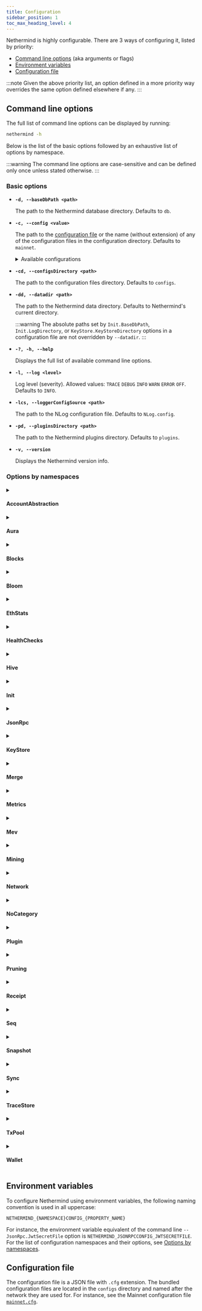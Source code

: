 ```yaml
---
title: Configuration
sidebar_position: 1
toc_max_heading_level: 4
---
```


Nethermind is highly configurable. There are 3 ways of configuring it, listed by priority:

- [Command line options](#command-line-options) (aka arguments or flags)
- [Environment variables](#environment-variables)
- [Configuration file](#configuration-file)

:::note
Given the above priority list, an option defined in a more priority way overrides the same option defined elsewhere if any.
:::

## Command line options

The full list of command line options can be displayed by running:

```bash
nethermind -h
```

Below is the list of the basic options followed by an exhaustive list of options by namespace.

:::warning
The command line options are case-sensitive and can be defined only once unless stated otherwise.
:::

### Basic options

- **`-d, --baseDbPath <path>`**

  The path to the Nethermind database directory. Defaults to `db`.

- **`-c, --config <value>`**

  The path to the [configuration file](#configuration-file) or the name (without extension) of any of the configuration files in the configuration directory. Defaults to `mainnet`.

  <details>
  <summary>Available configurations</summary>
  <p>

  Nethermind provides the following pre-built configurations named as the networks they are for. Their respective versions for archive nodes are suffixed `_archive`.

  - `base-goerli`
  - `base-mainnet`
  - `chiado` `chiado_archive`
  - `energyweb` `energyweb_archive`
  - `exosama` `exosama_archive`
  - `goerli` `goerli_archive`
  - `gnosis` `gnosis_archive`
  - `holesky` `holesky_archive`
  - `mainnet` `mainnet_archive`
  - `op-goerli`
  - `op-mainnet`
  - `sepolia` `sepolia_archive`
  - `volta` `volta_archive`

  </p>
  </details>

- **`-cd, --configsDirectory <path>`**

  The path to the configuration files directory. Defaults to `configs`.

- **`-dd, --datadir <path>`**

  The path to the Nethermind data directory. Defaults to Nethermind's current directory.

  :::warning
  The absolute paths set by `Init.BaseDbPath`, `Init.LogDirectory`, or `KeyStore.KeyStoreDirectory` options in a configuration file are not overridden by `--datadir`.
  :::

- **`-?, -h, --help`**

  Displays the full list of available command line options.

- **`-l, --log <level>`**

  Log level (severity). Allowed values: `TRACE` `DEBUG` `INFO` `WARN` `ERROR` `OFF`. Defaults to `INFO`.

- **`-lcs, --loggerConfigSource <path>`**

  The path to the NLog configuration file. Defaults to `NLog.config`.

- **`-pd, --pluginsDirectory <path>`**

  The path to the Nethermind plugins directory. Defaults to `plugins`.

- **`-v, --version`**

  Displays the Nethermind version info.

### Options by namespaces

<!--[start autogen]-->

<details>
<summary className="nd-details-heading">

#### AccountAbstraction

</summary>
<p>

- **`--AccountAbstraction.AaPriorityPeersMaxCount <value>`** `NETHERMIND_ACCOUNTABSTRACTIONCONFIG_AAPRIORITYPEERSMAXCOUNT`

  Max number of priority AccountAbstraction peers. Defaults to `20`.

- **`--AccountAbstraction.Enabled <value>`** `NETHERMIND_ACCOUNTABSTRACTIONCONFIG_ENABLED`

  Defines whether UserOperations are allowed. Allowed values: `true` `false`. Defaults to `false`.

- **`--AccountAbstraction.EntryPointContractAddresses <value>`** `NETHERMIND_ACCOUNTABSTRACTIONCONFIG_ENTRYPOINTCONTRACTADDRESSES`

  Defines the comma separated list of hex string representations of the addresses of the EntryPoint contract to which transactions can be made

- **`--AccountAbstraction.FlashbotsEndpoint <value>`** `NETHERMIND_ACCOUNTABSTRACTIONCONFIG_FLASHBOTSENDPOINT`

  Defines the string URL for the flashbots bundle reception endpoint Defaults to `https://relay.flashbots.net/`.

- **`--AccountAbstraction.MaximumUserOperationPerSender <value>`** `NETHERMIND_ACCOUNTABSTRACTIONCONFIG_MAXIMUMUSEROPERATIONPERSENDER`

  Defines the maximum number of UserOperations that can be kept for each sender Defaults to `1`.

- **`--AccountAbstraction.MinimumGasPrice <value>`** `NETHERMIND_ACCOUNTABSTRACTIONCONFIG_MINIMUMGASPRICE`

  Defines the minimum gas price for a user operation to be accepted Defaults to `1`.

- **`--AccountAbstraction.UserOperationPoolSize <value>`** `NETHERMIND_ACCOUNTABSTRACTIONCONFIG_USEROPERATIONPOOLSIZE`

  Defines the maximum number of UserOperations that can be kept in memory by clients Defaults to `200`.

- **`--AccountAbstraction.WhitelistedPaymasters <value>`** `NETHERMIND_ACCOUNTABSTRACTIONCONFIG_WHITELISTEDPAYMASTERS`

  Defines a comma separated list of the hex string representations of paymasters that are whitelisted by the node

</p>
</details>

<details>
<summary className="nd-details-heading">

#### Aura

</summary>
<p>

- **`--Aura.AllowAuRaPrivateChains <value>`** `NETHERMIND_AURACONFIG_ALLOWAURAPRIVATECHAINS`

  Whether to allow private Aura-based chains only. Do not use with existing Aura-based chains. Allowed values: `true` `false`. Defaults to `false`.

- **`--Aura.ForceSealing <value>`** `NETHERMIND_AURACONFIG_FORCESEALING`

  Whether to seal empty blocks if mining. Allowed values: `true` `false`. Defaults to `true`.

- **`--Aura.Minimum2MlnGasPerBlockWhenUsingBlockGasLimitContract <value>`** `NETHERMIND_AURACONFIG_MINIMUM2MLNGASPERBLOCKWHENUSINGBLOCKGASLIMITCONTRACT`

  Whether to use 2M gas if the contract returns less than that when using `BlockGasLimitContractTransitions`. Allowed values: `true` `false`. Defaults to `false`.

- **`--Aura.TxPriorityConfigFilePath <value>`** `NETHERMIND_AURACONFIG_TXPRIORITYCONFIGFILEPATH`

  The path to the transaction priority rules file to use when selecting transactions from the transaction pool. Defaults to `null`.

- **`--Aura.TxPriorityContractAddress <value>`** `NETHERMIND_AURACONFIG_TXPRIORITYCONTRACTADDRESS`

  The address of the transaction priority contract to use when selecting transactions from the transaction pool. Defaults to `null`.

</p>
</details>

<details>
<summary className="nd-details-heading">

#### Blocks

</summary>
<p>

- **`--Blocks.ExtraData <value>`** `NETHERMIND_BLOCKSCONFIG_EXTRADATA`

  The block header extra data up to 32 bytes in length. Defaults to `Nethermind`.

- **`--Blocks.MinGasPrice <value>`** `NETHERMIND_BLOCKSCONFIG_MINGASPRICE`

  The minimum gas premium (price if before the London hard fork) for transactions accepted by the block producer. Defaults to `1`.

- **`--Blocks.RandomizedBlocks <value>`** `NETHERMIND_BLOCKSCONFIG_RANDOMIZEDBLOCKS`

  Whether to change the difficulty of the block randomly within the constraints. Used in NethDev only. Allowed values: `true` `false`. Defaults to `false`.

- **`--Blocks.SecondsPerSlot <value>`** `NETHERMIND_BLOCKSCONFIG_SECONDSPERSLOT`

  Seconds per slot. Defaults to `12`.

- **`--Blocks.TargetBlockGasLimit <value>`** `NETHERMIND_BLOCKSCONFIG_TARGETBLOCKGASLIMIT`

  The block gas limit that the block producer should try to reach in the fastest possible way based on the protocol rules. If not specified, then the miner should follow other miners. Defaults to `null`.

</p>
</details>

<details>
<summary className="nd-details-heading">

#### Bloom

</summary>
<p>

- **`--Bloom.Index <value>`** `NETHERMIND_BLOOMCONFIG_INDEX`

  Whether to use the Bloom index. The Bloom index speeds up the RPC log searches. Allowed values: `true` `false`. Defaults to `true`.

- **`--Bloom.IndexLevelBucketSizes <value>`** `NETHERMIND_BLOOMCONFIG_INDEXLEVELBUCKETSIZES`

  An array of multipliers for index levels. Can be tweaked per chain to boost performance. Defaults to `[4, 8, 8]`.

- **`--Bloom.Migration <value>`** `NETHERMIND_BLOOMCONFIG_MIGRATION`

  Whether to migrate the previously downloaded blocks to the Bloom index. Allowed values: `true` `false`. Defaults to `false`.

- **`--Bloom.MigrationStatistics <value>`** `NETHERMIND_BLOOMCONFIG_MIGRATIONSTATISTICS`

  Whether the migration statistics should be calculated and output. Allowed values: `true` `false`. Defaults to `false`.

</p>
</details>

<details>
<summary className="nd-details-heading">

#### EthStats

</summary>
<p>

- **`--EthStats.Contact <value>`** `NETHERMIND_ETHSTATSCONFIG_CONTACT`

  The node owner contact details displayed on Ethstats. Defaults to `hello@nethermind.io`.

- **`--EthStats.Enabled <value>`** `NETHERMIND_ETHSTATSCONFIG_ENABLED`

  Whether to use Ethstats publishing. Allowed values: `true` `false`. Defaults to `false`.

- **`--EthStats.Name <value>`** `NETHERMIND_ETHSTATSCONFIG_NAME`

  The node name displayed on Ethstats. Defaults to `Nethermind`.

- **`--EthStats.Secret <value>`** `NETHERMIND_ETHSTATSCONFIG_SECRET`

  The Ethstats secret. Defaults to `secret`.

- **`--EthStats.SendInterval <value>`** `NETHERMIND_ETHSTATSCONFIG_SENDINTERVAL`

  The stats update interval, in seconds. Defaults to `15`.

- **`--EthStats.Server <value>`** `NETHERMIND_ETHSTATSCONFIG_SERVER`

  The Ethstats server URL. Defaults to `ws://localhost:3000/api`.

</p>
</details>

<details>
<summary className="nd-details-heading">

#### HealthChecks

</summary>
<p>

- **`--HealthChecks.Enabled <value>`** `NETHERMIND_HEALTHCHECKSCONFIG_ENABLED`

  Whether to enable the health check. Allowed values: `true` `false`. Defaults to `false`.

- **`--HealthChecks.LowStorageCheckAwaitOnStartup <value>`** `NETHERMIND_HEALTHCHECKSCONFIG_LOWSTORAGECHECKAWAITONSTARTUP`

  Whether to check for low disk space on startup and suspend until enough space is available. Allowed values: `true` `false`. Defaults to `false`.

- **`--HealthChecks.LowStorageSpaceShutdownThreshold <value>`** `NETHERMIND_HEALTHCHECKSCONFIG_LOWSTORAGESPACESHUTDOWNTHRESHOLD`

  The percentage of available disk space below which Nethermind shuts down. `0` to disable. Defaults to `1`.

- **`--HealthChecks.LowStorageSpaceWarningThreshold <value>`** `NETHERMIND_HEALTHCHECKSCONFIG_LOWSTORAGESPACEWARNINGTHRESHOLD`

  The percentage of available disk space below which a warning is displayed. `0` to disable. Defaults to `5`.

- **`--HealthChecks.MaxIntervalClRequestTime <value>`** `NETHERMIND_HEALTHCHECKSCONFIG_MAXINTERVALCLREQUESTTIME`

  The max request interval, in seconds, in which the consensus client is assumed healthy. Defaults to `300`.

- **`--HealthChecks.MaxIntervalWithoutProcessedBlock <value>`** `NETHERMIND_HEALTHCHECKSCONFIG_MAXINTERVALWITHOUTPROCESSEDBLOCK`

  The max interval, in seconds, in which the block processing is assumed healthy. Defaults to `null`.

- **`--HealthChecks.MaxIntervalWithoutProducedBlock <value>`** `NETHERMIND_HEALTHCHECKSCONFIG_MAXINTERVALWITHOUTPRODUCEDBLOCK`

  The max interval, in seconds, in which the block production is assumed healthy. Defaults to `null`.

- **`--HealthChecks.PollingInterval <value>`** `NETHERMIND_HEALTHCHECKSCONFIG_POLLINGINTERVAL`

  The health check updates polling interval, in seconds. Defaults to `5`.

- **`--HealthChecks.Slug <value>`** `NETHERMIND_HEALTHCHECKSCONFIG_SLUG`

  The URL slug the health checks service is exposed at. Defaults to `/health`.

- **`--HealthChecks.UIEnabled <value>`** `NETHERMIND_HEALTHCHECKSCONFIG_UIENABLED`

  Whether to enable the health checks UI. Allowed values: `true` `false`. Defaults to `false`.

- **`--HealthChecks.WebhooksEnabled <value>`** `NETHERMIND_HEALTHCHECKSCONFIG_WEBHOOKSENABLED`

  Whether to enable web hooks. Allowed values: `true` `false`. Defaults to `false`.

- **`--HealthChecks.WebhooksPayload <value>`** `NETHERMIND_HEALTHCHECKSCONFIG_WEBHOOKSPAYLOAD`

  An escaped JSON paylod to be sent to the web hook on failure.
  Defaults to:

  ```json
  {
    "attachments": [
      {
        "color": "#FFCC00",
        "pretext": "Health Check Status :warning:",
        "fields": [
          {
            "title": "Details",
            "value": "More details available at /healthchecks-ui",
            "short": false
          },
          {
            "title": "Description",
            "value": "[[DESCRIPTIONS]]",
            "short": false
          }
        ]
      }
    ]
  }
  ```


- **`--HealthChecks.WebhooksRestorePayload <value>`** `NETHERMIND_HEALTHCHECKSCONFIG_WEBHOOKSRESTOREPAYLOAD`

  An escaped JSON paylod to be sent to the web hook on recovery.
  Defaults to:

  ```json
  {
    "attachments": [
      {
        "color": "#36a64f",
        "pretext": "Health Check Status :+1:",
        "fields": [
          {
            "title": "Details",
            "value": "More details available at /healthchecks-ui",
            "short": false
          },
          {
            "title": "description",
            "value": "The HealthCheck `[[LIVENESS]]` is recovered. Everything is up and running.",
            "short": false
          }
        ]
      }
    ]
  }
  ```


- **`--HealthChecks.WebhooksUri <value>`** `NETHERMIND_HEALTHCHECKSCONFIG_WEBHOOKSURI`

  The web hook URL. Defaults to `null`.

</p>
</details>

<details>
<summary className="nd-details-heading">

#### Hive

</summary>
<p>

- **`--Hive.BlocksDir <value>`** `NETHERMIND_HIVECONFIG_BLOCKSDIR`

  The path to the directory with additional blocks. Defaults to `/blocks`.

- **`--Hive.ChainFile <value>`** `NETHERMIND_HIVECONFIG_CHAINFILE`

  The path to the test chain spec file. Defaults to `/chain.rlp`.

- **`--Hive.Enabled <value>`** `NETHERMIND_HIVECONFIG_ENABLED`

  Whether to enable Hive for debugging. Allowed values: `true` `false`. Defaults to `false`.

- **`--Hive.GenesisFilePath <value>`** `NETHERMIND_HIVECONFIG_GENESISFILEPATH`

  The path to the genesis block file. Defaults to `/genesis.json`.

- **`--Hive.KeysDir <value>`** `NETHERMIND_HIVECONFIG_KEYSDIR`

  The path to the keystore directory. Defaults to `/keys`.

</p>
</details>

<details>
<summary className="nd-details-heading">

#### Init

</summary>
<p>

- **`--Init.AutoDump <value>`** `NETHERMIND_INITCONFIG_AUTODUMP`

  Auto-dump on bad blocks for diagnostics. `Default` combines `Receipts` and `Rlp`.

  Allowed values:

    - `None`
    - `Receipts`
    - `Parity`
    - `Geth`
    - `Rlp`
    - `RlpLog`
    - `Default`
    - `All`

  Defaults to `Default`.

- **`--Init.BaseDbPath <value>`** `NETHERMIND_INITCONFIG_BASEDBPATH`

  The base path for all Nethermind databases. Defaults to `db`.

- **`--Init.ChainSpecPath <value>`** `NETHERMIND_INITCONFIG_CHAINSPECPATH`

  The path to the chain spec file. Defaults to `chainspec/foundation.json`.

- **`--Init.DiagnosticMode <value>`** `NETHERMIND_INITCONFIG_DIAGNOSTICMODE`

  The diagnostic mode.

  Allowed values:

    - `None`
    - `MemDb`
    - `RpcDb`
    - `ReadOnlyDb`
    - `VerifyRewards`
    - `VerifySupply`
    - `VerifyTrie`

  Defaults to `None`.

- **`--Init.DiscoveryEnabled <value>`** `NETHERMIND_INITCONFIG_DISCOVERYENABLED`

  Whether to enable the node discovery. If disabled, Nethermind doesn't look for other nodes beyond the bootnodes specified. Allowed values: `true` `false`. Defaults to `true`.

- **`--Init.EnableUnsecuredDevWallet <value>`** `NETHERMIND_INITCONFIG_ENABLEUNSECUREDDEVWALLET`

  Whether to enable the in-app wallet/keystore. Allowed values: `true` `false`. Defaults to `false`.

- **`--Init.GenesisHash <value>`** `NETHERMIND_INITCONFIG_GENESISHASH`

  The hash of the genesis block. If not specified, the genesis block validity is not checked which is useful in the case of ad hoc test/private networks. Defaults to `null`.

- **`--Init.HiveChainSpecPath <value>`** `NETHERMIND_INITCONFIG_HIVECHAINSPECPATH`

  The path to the chain spec file for Hive tests. Defaults to `chainspec/test.json`.

- **`--Init.IsMining <value>`** `NETHERMIND_INITCONFIG_ISMINING`

  Whether to seal/mine new blocks. Allowed values: `true` `false`. Defaults to `false`.

- **`--Init.KeepDevWalletInMemory <value>`** `NETHERMIND_INITCONFIG_KEEPDEVWALLETINMEMORY`

  Whether to create session-only accounts and delete them on shutdown. Allowed values: `true` `false`. Defaults to `false`.

- **`--Init.KzgSetupPath <value>`** `NETHERMIND_INITCONFIG_KZGSETUPPATH`

  The path to KZG trusted setup file. Defaults to `null`.

- **`--Init.LogDirectory <value>`** `NETHERMIND_INITCONFIG_LOGDIRECTORY`

  The path to the Nethermind logs directory. Defaults to `logs`.

- **`--Init.LogFileName <value>`** `NETHERMIND_INITCONFIG_LOGFILENAME`

  The name of the log file. Defaults to `log.txt`.

- **`--Init.LogRules <value>`** `NETHERMIND_INITCONFIG_LOGRULES`

  The logs format as `LogPath:LogLevel;*` Defaults to `null`.

- **`--Init.MemoryHint <value>`** `NETHERMIND_INITCONFIG_MEMORYHINT`

  The hint on the max memory limit, in bytes, to configure the database and networking memory allocations. Defaults to `null`.

- **`--Init.PeerManagerEnabled <value>`** `NETHERMIND_INITCONFIG_PEERMANAGERENABLED`

  Whether to connect to newly discovered peers. Allowed values: `true` `false`. Defaults to `true`.

- **`--Init.ProcessingEnabled <value>`** `NETHERMIND_INITCONFIG_PROCESSINGENABLED`

  Whether to download/process new blocks. Allowed values: `true` `false`. Defaults to `true`.

- **`--Init.RpcDbUrl <value>`** `NETHERMIND_INITCONFIG_RPCDBURL`

  The URL of the remote node used as a database source when `DiagnosticMode` is set to `RpcDb`.

- **`--Init.StaticNodesPath <value>`** `NETHERMIND_INITCONFIG_STATICNODESPATH`

  The path to the static nodes file. Defaults to `Data/static-nodes.json`.

- **`--Init.WebSocketsEnabled <value>`** `NETHERMIND_INITCONFIG_WEBSOCKETSENABLED`

  Whether to enable WebSocket service for the defaut JSON-RPC port on startup. Allowed values: `true` `false`. Defaults to `true`.

</p>
</details>

<details>
<summary className="nd-details-heading">

#### JsonRpc

</summary>
<p>

- **`--JsonRpc.AdditionalRpcUrls <value>`** `NETHERMIND_JSONRPCCONFIG_ADDITIONALRPCURLS`

  An array of additional JSON-RPC URLs to listen at with protocol and JSON-RPC namespace list. For instance, `[http://localhost:8546|http;ws|eth;web3]`. Defaults to `[]`.

- **`--JsonRpc.BufferResponses <value>`** `NETHERMIND_JSONRPCCONFIG_BUFFERRESPONSES`

  Whether to buffer responses before sending them. This allows using of `Content-Length` instead of `Transfer-Encoding: chunked`. Note that it may degrade performance on large responses. The max buffered response length is 2GB. Chunked responses can be larger. Allowed values: `true` `false`. Defaults to `false`.

- **`--JsonRpc.CallsFilterFilePath <value>`** `NETHERMIND_JSONRPCCONFIG_CALLSFILTERFILEPATH`

  The path to a file with the list of new-line-separated JSON-RPC calls. If specified, only the calls from that file are allowed. Defaults to `Data/jsonrpc.filter`.

- **`--JsonRpc.Enabled <value>`** `NETHERMIND_JSONRPCCONFIG_ENABLED`

  Whether to enable the JSON-RPC service. Allowed values: `true` `false`. Defaults to `false`.

- **`--JsonRpc.EnabledModules <value>`** `NETHERMIND_JSONRPCCONFIG_ENABLEDMODULES`

  An array of JSON-RPC namespaces to enable. For instance, `[debug,eth]`.
  
  Built-in modules:
  
  - `admin`
  - `client`
  - `debug`
  - `engine`
  - `eth`
  - `evm`
  - `health`
  - `net`
  - `parity`
  - `personal`
  - `proof`
  - `rpc`
  - `subscribe`
  - `trace`
  - `txpool`
  - `web3`
  
  Defaults to `[Eth,Subscribe,Trace,TxPool,Web3,Personal,Proof,Net,Parity,Health,Rpc]`.

- **`--JsonRpc.EngineEnabledModules <value>`** `NETHERMIND_JSONRPCCONFIG_ENGINEENABLEDMODULES`

  An array of additional JSON-RPC URLs to listen at with protocol and JSON-RPC namespace list for Engine API. Defaults to `[Net,Eth,Subscribe,Web3]`.

- **`--JsonRpc.EngineHost <value>`** `NETHERMIND_JSONRPCCONFIG_ENGINEHOST`

  The Engine API host. Defaults to `127.0.0.1`.

- **`--JsonRpc.EnginePort <value>`** `NETHERMIND_JSONRPCCONFIG_ENGINEPORT`

  The Engine API port. Defaults to `null`.

- **`--JsonRpc.EthModuleConcurrentInstances <value>`** `NETHERMIND_JSONRPCCONFIG_ETHMODULECONCURRENTINSTANCES`

  The number of concurrent instances for non-sharable calls:
  
  - `eth_call`
  - `eth_estimateGas`
  - `eth_getLogs`
  - `eth_newBlockFilter`
  - `eth_newFilter`
  - `eth_newPendingTransactionFilter`
  - `eth_uninstallFilter`
  
  This limits the load on the CPU and I/O to reasonable levels. If the limit is exceeded, HTTP 503 is returned along with the JSON-RPC error. Defaults to the number of logical processors.

- **`--JsonRpc.GasCap <value>`** `NETHERMIND_JSONRPCCONFIG_GASCAP`

  The gas limit for `eth_call` and `eth_estimateGas`. Defaults to `100000000`.

- **`--JsonRpc.Host <value>`** `NETHERMIND_JSONRPCCONFIG_HOST`

  The JSON-RPC service host. Defaults to `127.0.0.1`.

- **`--JsonRpc.IpcUnixDomainSocketPath <value>`** `NETHERMIND_JSONRPCCONFIG_IPCUNIXDOMAINSOCKETPATH`

  The path to connect a UNIX domain socket over.

- **`--JsonRpc.JwtSecretFile <value>`** `NETHERMIND_JSONRPCCONFIG_JWTSECRETFILE`

  The path to the JWT secret file required for the Engine API authentication. Defaults to `keystore/jwt-secret`.

- **`--JsonRpc.MaxBatchResponseBodySize <value>`** `NETHERMIND_JSONRPCCONFIG_MAXBATCHRESPONSEBODYSIZE`

  The max batch size limit for batched JSON-RPC calls. Defaults to `30000000`.

- **`--JsonRpc.MaxBatchSize <value>`** `NETHERMIND_JSONRPCCONFIG_MAXBATCHSIZE`

  The max number of JSON-RPC requests in a batch. Defaults to `1024`.

- **`--JsonRpc.MaxLoggedRequestParametersCharacters <value>`** `NETHERMIND_JSONRPCCONFIG_MAXLOGGEDREQUESTPARAMETERSCHARACTERS`

  The max number of characters of a JSON-RPC request parameter printing to the log. Defaults to `null`.

- **`--JsonRpc.MaxRequestBodySize <value>`** `NETHERMIND_JSONRPCCONFIG_MAXREQUESTBODYSIZE`

  The max length of HTTP request body, in bytes. Defaults to `30000000`.

- **`--JsonRpc.MethodsLoggingFiltering <value>`** `NETHERMIND_JSONRPCCONFIG_METHODSLOGGINGFILTERING`

  An array of the method names not to log. Defaults to `[engine_newPayloadV1,engine_newPayloadV2,engine_newPayloadV3,engine_forkchoiceUpdatedV1,engine_forkchoiceUpdatedV2]`.

- **`--JsonRpc.Port <value>`** `NETHERMIND_JSONRPCCONFIG_PORT`

  The JSON-RPC service HTTP port. Defaults to `8545`.

- **`--JsonRpc.ReportIntervalSeconds <value>`** `NETHERMIND_JSONRPCCONFIG_REPORTINTERVALSECONDS`

  The interval, in seconds, between the JSON-RPC stats report log. Defaults to `300`.

- **`--JsonRpc.RequestQueueLimit <value>`** `NETHERMIND_JSONRPCCONFIG_REQUESTQUEUELIMIT`

  The max number of concurrent requests in the queue for:
  
  - `eth_call`
  - `eth_estimateGas`
  - `eth_getLogs`
  - `eth_newFilter`
  - `eth_newBlockFilter`
  - `eth_newPendingTransactionFilter`
  - `eth_uninstallFilter`
  
  `0` to lift the limit. Defaults to `500`.

- **`--JsonRpc.RpcRecorderBaseFilePath <value>`** `NETHERMIND_JSONRPCCONFIG_RPCRECORDERBASEFILEPATH`

  The path to the base file for diagnostic recording. Defaults to `logs/rpc.{counter}.txt`.

- **`--JsonRpc.RpcRecorderState <value>`** `NETHERMIND_JSONRPCCONFIG_RPCRECORDERSTATE`

  The diagnostic recording mode.

  Allowed values:

    - `None`
    - `Request`
    - `Response`
    - `All`

  Defaults to `None`.

- **`--JsonRpc.Timeout <value>`** `NETHERMIND_JSONRPCCONFIG_TIMEOUT`

  The request timeout, in milliseconds. Defaults to `20000`.

- **`--JsonRpc.WebSocketsPort <value>`** `NETHERMIND_JSONRPCCONFIG_WEBSOCKETSPORT`

  The JSON-RPC service WebSockets port. Defaults to `8545`.

</p>
</details>

<details>
<summary className="nd-details-heading">

#### KeyStore

</summary>
<p>

- **`--KeyStore.BlockAuthorAccount <value>`** `NETHERMIND_KEYSTORECONFIG_BLOCKAUTHORACCOUNT`

  An account to use as the block author (coinbase).

- **`--KeyStore.Cipher <value>`** `NETHERMIND_KEYSTORECONFIG_CIPHER`

  See [Web3 secret storage definition][web3-secret-storage]. Defaults to `aes-128-ctr`.

- **`--KeyStore.EnodeAccount <value>`** `NETHERMIND_KEYSTORECONFIG_ENODEACCOUNT`

  An account to use for networking (enode). If neither this nor the `EnodeKeyFile` option is specified, the key is autogenerated in `node.key.plain` file.

- **`--KeyStore.EnodeKeyFile <value>`** `NETHERMIND_KEYSTORECONFIG_ENODEKEYFILE`

  The path to the key file to use by for networking (enode). If neither this nor the `EnodeAccount` is specified, the key is autogenerated in `node.key.plain` file.

- **`--KeyStore.IVSize <value>`** `NETHERMIND_KEYSTORECONFIG_IVSIZE`

  See [Web3 secret storage definition][web3-secret-storage]. Defaults to `16`.

- **`--KeyStore.Kdf <value>`** `NETHERMIND_KEYSTORECONFIG_KDF`

  See [Web3 secret storage definition][web3-secret-storage]. Defaults to `scrypt`.

- **`--KeyStore.KdfparamsDklen <value>`** `NETHERMIND_KEYSTORECONFIG_KDFPARAMSDKLEN`

  See [Web3 secret storage definition][web3-secret-storage]. Defaults to `32`.

- **`--KeyStore.KdfparamsN <value>`** `NETHERMIND_KEYSTORECONFIG_KDFPARAMSN`

  See [Web3 secret storage definition][web3-secret-storage]. Defaults to `262144`.

- **`--KeyStore.KdfparamsP <value>`** `NETHERMIND_KEYSTORECONFIG_KDFPARAMSP`

  See [Web3 secret storage definition][web3-secret-storage]. Defaults to `1`.

- **`--KeyStore.KdfparamsR <value>`** `NETHERMIND_KEYSTORECONFIG_KDFPARAMSR`

  See [Web3 secret storage definition][web3-secret-storage]. Defaults to `8`.

- **`--KeyStore.KdfparamsSaltLen <value>`** `NETHERMIND_KEYSTORECONFIG_KDFPARAMSSALTLEN`

  See [Web3 secret storage definition][web3-secret-storage]. Defaults to `32`.

- **`--KeyStore.KeyStoreDirectory <value>`** `NETHERMIND_KEYSTORECONFIG_KEYSTOREDIRECTORY`

  The path to the keystore directory. Defaults to `keystore`.

- **`--KeyStore.KeyStoreEncoding <value>`** `NETHERMIND_KEYSTORECONFIG_KEYSTOREENCODING`

  See [Web3 secret storage definition][web3-secret-storage]. Defaults to `UTF-8`.

- **`--KeyStore.PasswordFiles <value>`** `NETHERMIND_KEYSTORECONFIG_PASSWORDFILES`

  An array of password files paths used to unlock the accounts set with `UnlockAccounts`. Defaults to `[]`.

- **`--KeyStore.Passwords <value>`** `NETHERMIND_KEYSTORECONFIG_PASSWORDS`

  An array of passwords used to unlock the accounts set with `UnlockAccounts`. Defaults to `[]`.

- **`--KeyStore.SymmetricEncrypterBlockSize <value>`** `NETHERMIND_KEYSTORECONFIG_SYMMETRICENCRYPTERBLOCKSIZE`

  See [Web3 secret storage definition][web3-secret-storage]. Defaults to `128`.

- **`--KeyStore.SymmetricEncrypterKeySize <value>`** `NETHERMIND_KEYSTORECONFIG_SYMMETRICENCRYPTERKEYSIZE`

  See [Web3 secret storage definition][web3-secret-storage]. Defaults to `128`.

- **`--KeyStore.TestNodeKey <value>`** `NETHERMIND_KEYSTORECONFIG_TESTNODEKEY`

  A plaintext private key to use for testing purposes.

- **`--KeyStore.UnlockAccounts <value>`** `NETHERMIND_KEYSTORECONFIG_UNLOCKACCOUNTS`

  An array of accounts to unlock on startup using passwords either in `PasswordFiles` and `Passwords`. Defaults to `[]`.

</p>
</details>

<details>
<summary className="nd-details-heading">

#### Merge

</summary>
<p>

- **`--Merge.BuilderRelayUrl <value>`** `NETHERMIND_MERGECONFIG_BUILDERRELAYURL`

  The URL of a builder relay. If specified, blocks are sent to the relay. Defaults to `null`.

- **`--Merge.CollectionsPerDecommit <value>`** `NETHERMIND_MERGECONFIG_COLLECTIONSPERDECOMMIT`

  Request the garbage collector (GC) to release process memory back to the OS.
  
  Allowed values:
  
  - `-1` to disable
  - `0` to release every time
  - A positive number to realise memory after that many Engine API calls
  Defaults to `75`.

- **`--Merge.CompactMemory <value>`** `NETHERMIND_MERGECONFIG_COMPACTMEMORY`

  The memory compaction mode. When set to `Full`, compacts the large object heap (LOH) if `--Merge.SweepMemory` is set to `Gen2`.

  Allowed values:

    - `No`
    - `Yes`
    - `Full`

  Defaults to `Yes`.

- **`--Merge.Enabled <value>`** `NETHERMIND_MERGECONFIG_ENABLED`

  Whether to enable the Merge hard fork. Allowed values: `true` `false`. Defaults to `true`.

- **`--Merge.FinalTotalDifficulty <value>`** `NETHERMIND_MERGECONFIG_FINALTOTALDIFFICULTY`

  The total difficulty of the last PoW block. Must be greater than or equal to the terminal total difficulty (TTD). Defaults to `null`.

- **`--Merge.PrioritizeBlockLatency <value>`** `NETHERMIND_MERGECONFIG_PRIORITIZEBLOCKLATENCY`

  Whether to reduce block latency by disabling garbage collection during Engine API calls. Allowed values: `true` `false`. Defaults to `true`.

- **`--Merge.SweepMemory <value>`** `NETHERMIND_MERGECONFIG_SWEEPMEMORY`

  The garbage collection (GC) mode between Engine API calls.

  Allowed values:

    - `NoGC`
    - `Gen0`
    - `Gen1`
    - `Gen2`

  Defaults to `Gen1`.

- **`--Merge.TerminalBlockHash <value>`** `NETHERMIND_MERGECONFIG_TERMINALBLOCKHASH`

  The terminal PoW block hash used for the transition. Defaults to `null`.

- **`--Merge.TerminalBlockNumber <value>`** `NETHERMIND_MERGECONFIG_TERMINALBLOCKNUMBER`

  The terminal PoW block number used for the transition.

- **`--Merge.TerminalTotalDifficulty <value>`** `NETHERMIND_MERGECONFIG_TERMINALTOTALDIFFICULTY`

  The terminal total difficulty (TTD) used for the transition. Defaults to `null`.

</p>
</details>

<details>
<summary className="nd-details-heading">

#### Metrics

</summary>
<p>

- **`--Metrics.CountersEnabled <value>`** `NETHERMIND_METRICSCONFIG_COUNTERSENABLED`

  Whether to publish metrics using .NET diagnostics that can be collected with dotnet-counters. Allowed values: `true` `false`. Defaults to `false`.

- **`--Metrics.Enabled <value>`** `NETHERMIND_METRICSCONFIG_ENABLED`

  Whether to publish various metrics to Prometheus Pushgateway at a given interval. Allowed values: `true` `false`. Defaults to `false`.

- **`--Metrics.EnableDbSizeMetrics <value>`** `NETHERMIND_METRICSCONFIG_ENABLEDBSIZEMETRICS`

  Whether to publish database size metrics. Allowed values: `true` `false`. Defaults to `true`.

- **`--Metrics.ExposePort <value>`** `NETHERMIND_METRICSCONFIG_EXPOSEPORT`

  The port to expose Prometheus metrics at. Defaults to `null`.

- **`--Metrics.IntervalSeconds <value>`** `NETHERMIND_METRICSCONFIG_INTERVALSECONDS`

  The frequency of pushing metrics to Prometheus, in seconds. Defaults to `5`.

- **`--Metrics.NodeName <value>`** `NETHERMIND_METRICSCONFIG_NODENAME`

  The name to display on the Grafana dashboard. Defaults to `"Nethermind"`.

- **`--Metrics.PushGatewayUrl <value>`** `NETHERMIND_METRICSCONFIG_PUSHGATEWAYURL`

  The Prometheus Pushgateway instance URL.

</p>
</details>

<details>
<summary className="nd-details-heading">

#### Mev

</summary>
<p>

- **`--Mev.BundleHorizon <value>`** `NETHERMIND_MEVCONFIG_BUNDLEHORIZON`

  Defines how long MEV bundles will be kept in memory by clients Defaults to `3600`.

- **`--Mev.BundlePoolSize <value>`** `NETHERMIND_MEVCONFIG_BUNDLEPOOLSIZE`

  Defines the maximum number of MEV bundles that can be kept in memory by clients Defaults to `200`.

- **`--Mev.Enabled <value>`** `NETHERMIND_MEVCONFIG_ENABLED`

  Defines whether the MEV bundles are allowed. Allowed values: `true` `false`. Defaults to `false`.

- **`--Mev.MaxMergedBundles <value>`** `NETHERMIND_MEVCONFIG_MAXMERGEDBUNDLES`

  Defines the maximum number of MEV bundles to be included within a single block Defaults to `1`.

- **`--Mev.TrustedRelays <value>`** `NETHERMIND_MEVCONFIG_TRUSTEDRELAYS`

  Defines the list of trusted relay addresses to receive megabundles from as a comma separated string

</p>
</details>

<details>
<summary className="nd-details-heading">

#### Mining

</summary>
<p>

- **`--Mining.Enabled <value>`** `NETHERMIND_MININGCONFIG_ENABLED`

  Whether to produce blocks. Allowed values: `true` `false`. Defaults to `false`.

</p>
</details>

<details>
<summary className="nd-details-heading">

#### Network

</summary>
<p>

- **`--Network.Bootnodes <value>`** `NETHERMIND_NETWORKCONFIG_BOOTNODES`

  A comma-separated enode list to be used as boot nodes.

- **`--Network.DiagTracerEnabled <value>`** `NETHERMIND_NETWORKCONFIG_DIAGTRACERENABLED`

  Whether to enable a verbose diagnostic tracing. Allowed values: `true` `false`. Defaults to `false`.

- **`--Network.DiscoveryDns <value>`** `NETHERMIND_NETWORKCONFIG_DISCOVERYDNS`

  Use tree is available through a DNS name. For the default of `<chain name>.ethdisco.net`, leave unspecified. Defaults to `null`.

- **`--Network.DiscoveryPort <value>`** `NETHERMIND_NETWORKCONFIG_DISCOVERYPORT`

  The UDP port number for incoming discovery connections. It's recommended to keep it the same as the TCP port (`P2PPort`) because other values have not been tested yet. Defaults to `30303`.

- **`--Network.EnableUPnP <value>`** `NETHERMIND_NETWORKCONFIG_ENABLEUPNP`

  Whether to enable automatic port forwarding via UPnP. Allowed values: `true` `false`. Defaults to `false`.

- **`--Network.ExternalIp <value>`** `NETHERMIND_NETWORKCONFIG_EXTERNALIP`

  The external IP. Use only when the external IP cannot be resolved automatically. Defaults to `null`.

- **`--Network.LocalIp <value>`** `NETHERMIND_NETWORKCONFIG_LOCALIP`

  The local IP. Use only when the local IP cannot be resolved automatically. Defaults to `null`.

- **`--Network.MaxActivePeers <value>`** `NETHERMIND_NETWORKCONFIG_MAXACTIVEPEERS`

  The max allowed number of connected peers. Defaults to `50`.

- **`--Network.MaxNettyArenaCount <value>`** `NETHERMIND_NETWORKCONFIG_MAXNETTYARENACOUNT`

  The maximum DotNetty arena count. Increasing this on a high-core CPU without increasing the memory budget may reduce chunk size so much that it causes a huge memory allocation. Defaults to `8`.

- **`--Network.NettyArenaOrder <value>`** `NETHERMIND_NETWORKCONFIG_NETTYARENAORDER`

  The size of the DotNetty arena order. `-1` to depend on the memory hint. Defaults to `-1`.

- **`--Network.OnlyStaticPeers <value>`** `NETHERMIND_NETWORKCONFIG_ONLYSTATICPEERS`

  Whether to use static peers only. Allowed values: `true` `false`. Defaults to `false`.

- **`--Network.P2PPort <value>`** `NETHERMIND_NETWORKCONFIG_P2PPORT`

  The TCP port for incoming P2P connections. Defaults to `30303`.

- **`--Network.PriorityPeersMaxCount <value>`** `NETHERMIND_NETWORKCONFIG_PRIORITYPEERSMAXCOUNT`

  The max number of priority peers. Can be overridden by a plugin. Defaults to `0`.

- **`--Network.StaticPeers <value>`** `NETHERMIND_NETWORKCONFIG_STATICPEERS`

  A list of peers to keep connection for. Static peers are affected by `MaxActivePeers`. Defaults to `null`.

</p>
</details>

<details>
<summary className="nd-details-heading">

#### NoCategory

</summary>
<p>

- **`--NoCategory.BaseDbPath <value>`** `NETHERMIND_NOCATEGORYCONFIG_BASEDBPATH`

  Path or directory for database files. Defaults to `db`.

- **`--NoCategory.CliSwitchLocal <value>`** `NETHERMIND_NOCATEGORYCONFIG_CLISWITCHLOCAL`

  Defines host value for CLI function "switchLocal". Defaults to `http://localhost`.

- **`--NoCategory.Config <value>`** `NETHERMIND_NOCATEGORYCONFIG_CONFIG`

  Path to the JSON configuration file.

- **`--NoCategory.ConfigsDirectory <value>`** `NETHERMIND_NOCATEGORYCONFIG_CONFIGSDIRECTORY`

  Path or directory for configuration files. Defaults to `configs`.

- **`--NoCategory.CorsOrigins <value>`** `NETHERMIND_NOCATEGORYCONFIG_CORSORIGINS`

  Defines CORS origins for JSON RPC. Defaults to `*`.

- **`--NoCategory.DataDir <value>`** `NETHERMIND_NOCATEGORYCONFIG_DATADIR`

  Parent directory or path for BaseDbPath, KeyStoreDirectory, LogDirectory configurations.

- **`--NoCategory.EnodeIpAddress <value>`** `NETHERMIND_NOCATEGORYCONFIG_ENODEIPADDRESS`

  Sets the external IP for the node.

- **`--NoCategory.HiveEnabled <value>`** `NETHERMIND_NOCATEGORYCONFIG_HIVEENABLED`

  Enables Hive plugin used for executing Hive Ethereum Tests. Allowed values: `true` `false`. Defaults to `false`.

- **`--NoCategory.Log <value>`** `NETHERMIND_NOCATEGORYCONFIG_LOG`

  Log level override. Possible values: OFF|TRACE|DEBUG|INFO|WARN|ERROR

- **`--NoCategory.LoggerConfigSource <value>`** `NETHERMIND_NOCATEGORYCONFIG_LOGGERCONFIGSOURCE`

  Path to the NLog config file

- **`--NoCategory.MonitoringGroup <value>`** `NETHERMIND_NOCATEGORYCONFIG_MONITORINGGROUP`

  Sets the default group name for metrics monitoring.

- **`--NoCategory.MonitoringJob <value>`** `NETHERMIND_NOCATEGORYCONFIG_MONITORINGJOB`

  Sets the job name for metrics monitoring.

- **`--NoCategory.PluginsDirectory <value>`** `NETHERMIND_NOCATEGORYCONFIG_PLUGINSDIRECTORY`

  Plugins directory

- **`--NoCategory.Url <value>`** `NETHERMIND_NOCATEGORYCONFIG_URL`

  Defines default URL for JSON RPC.

</p>
</details>

<details>
<summary className="nd-details-heading">

#### Plugin

</summary>
<p>

- **`--Plugin.PluginOrder <value>`** `NETHERMIND_PLUGINCONFIG_PLUGINORDER`

  Order of plugin initialization Defaults to `[Clique, Aura, Ethash, Optimism, AuRaMerge, Merge, MEV, HealthChecks, Hive]`.

</p>
</details>

<details>
<summary className="nd-details-heading">

#### Pruning

</summary>
<p>

- **`--Pruning.AvailableSpaceCheckEnabled <value>`** `NETHERMIND_PRUNINGCONFIG_AVAILABLESPACECHECKENABLED`

  Whether to enables available disk space check. Allowed values: `true` `false`. Defaults to `true`.

- **`--Pruning.CacheMb <value>`** `NETHERMIND_PRUNINGCONFIG_CACHEMB`

  The in-memory cache size, in MB. The bigger the cache size, the bigger the disk space savings. Defaults to `1024`.

- **`--Pruning.FullPruningCompletionBehavior <value>`** `NETHERMIND_PRUNINGCONFIG_FULLPRUNINGCOMPLETIONBEHAVIOR`

  The behavior after pruning completion:
  
  - `None`: Do nothing.
  - `ShutdownOnSuccess`: Shut Nethermind down if pruning has succeeded but leave it running if failed.
  - `AlwaysShutdown`: Shut Nethermind down when pruning completes, regardless of its status.

  Allowed values:

    - `None`
    - `ShutdownOnSuccess`
    - `AlwaysShutdown`

  Defaults to `None`.

- **`--Pruning.FullPruningDisableLowPriorityWrites <value>`** `NETHERMIND_PRUNINGCONFIG_FULLPRUNINGDISABLELOWPRIORITYWRITES`

  Whether to disable low-priority for pruning writes. Full pruning uses low-priority write operations to prevent blocking block processing. If block processing is not high-priority, set this option to `true` for faster pruning. Allowed values: `true` `false`. Defaults to `false`.

- **`--Pruning.FullPruningMaxDegreeOfParallelism <value>`** `NETHERMIND_PRUNINGCONFIG_FULLPRUNINGMAXDEGREEOFPARALLELISM`

  The max number of parallel tasks that can be used by full pruning:
  
  Allowed values:
  
  - `-1` to use the number of logical processors
  - `0` to use 25% of logical processors
  - `1` to run on single thread
  
  The recommended value depends on the type of the node:
  
  - If the node needs to be responsive (serves for RPC or validator), then the recommended value is `0` or `-1`.
  - If the node doesn't have many other responsibilities but needs to be able to follow the chain reliably without any delays and produce live logs, the `0` or `1` is recommended.
  - If the node doesn't have to be responsive, has very fast I/O (like NVMe) and the shortest pruning time is to be achieved, then `-1` is recommended. Defaults to `0`.

- **`--Pruning.FullPruningMemoryBudgetMb <value>`** `NETHERMIND_PRUNINGCONFIG_FULLPRUNINGMEMORYBUDGETMB`

  The memory budget, in MB, used for the trie visit. Increasing this value significantly reduces the IOPS requirement at the expense of memory usage. `0` to disable. Defaults to `4000`.

- **`--Pruning.FullPruningMinimumDelayHours <value>`** `NETHERMIND_PRUNINGCONFIG_FULLPRUNINGMINIMUMDELAYHOURS`

  The minimum delay, in hours, between full pruning operations not to exhaust disk writes. Defaults to `240`.

- **`--Pruning.FullPruningThresholdMb <value>`** `NETHERMIND_PRUNINGCONFIG_FULLPRUNINGTHRESHOLDMB`

  The threshold, in MB, to trigger full pruning. Depends on `Mode` and `FullPruningTrigger`. Defaults to `256000`.

- **`--Pruning.FullPruningTrigger <value>`** `NETHERMIND_PRUNINGCONFIG_FULLPRUNINGTRIGGER`

  The full pruning trigger:
  
  - `Manual`: Triggered manually.
  - `StateDbSize`: Trigger when the state DB size is above the threshold.
  - `VolumeFreeSpace`: Trigger when the free disk space where the state DB is stored is below the threshold.

  Allowed values:

    - `Manual`
    - `StateDbSize`
    - `VolumeFreeSpace`

  Defaults to `Manual`.

- **`--Pruning.Mode <value>`** `NETHERMIND_PRUNINGCONFIG_MODE`

  The pruning mode:
  
  - `None`: No pruning (full archive)
  - `Memory`: In-memory pruning
  - `Full`: Full pruning
  - `Hybrid`: Combined in-memory and full pruning

  Allowed values:

    - `None`
    - `Memory`
    - `Full`
    - `Hybrid`

  Defaults to `Hybrid`.

- **`--Pruning.PersistenceInterval <value>`** `NETHERMIND_PRUNINGCONFIG_PERSISTENCEINTERVAL`

  The block persistence frequency. If set to `N`, it caches after each `Nth` block even if not required by cache memory usage. Defaults to `8192`.

</p>
</details>

<details>
<summary className="nd-details-heading">

#### Receipt

</summary>
<p>

- **`--Receipt.CompactReceiptStore <value>`** `NETHERMIND_RECEIPTCONFIG_COMPACTRECEIPTSTORE`

  Whether to compact receipts database size at the expense of RPC performance. Allowed values: `true` `false`. Defaults to `true`.

- **`--Receipt.CompactTxIndex <value>`** `NETHERMIND_RECEIPTCONFIG_COMPACTTXINDEX`

  Whether to compact receipts transaction index database size at the expense of RPC performance. Allowed values: `true` `false`. Defaults to `true`.

- **`--Receipt.ReceiptsMigration <value>`** `NETHERMIND_RECEIPTCONFIG_RECEIPTSMIGRATION`

  Whether to migrate the receipts database to the new schema. Allowed values: `true` `false`. Defaults to `false`.

- **`--Receipt.StoreReceipts <value>`** `NETHERMIND_RECEIPTCONFIG_STORERECEIPTS`

  Whether to store receipts after a new block is processed. This setting is independent from downloading receipts in fast sync mode. Allowed values: `true` `false`. Defaults to `true`.

- **`--Receipt.TxLookupLimit <value>`** `NETHERMIND_RECEIPTCONFIG_TXLOOKUPLIMIT`

  The number of recent blocks to maintain transaction index for. `0` to never remove indices, `-1` to never index. Defaults to `2350000`.

</p>
</details>

<details>
<summary className="nd-details-heading">

#### Seq

</summary>
<p>

- **`--Seq.ApiKey <value>`** `NETHERMIND_SEQCONFIG_APIKEY`

  The Seq API key.

- **`--Seq.MinLevel <value>`** `NETHERMIND_SEQCONFIG_MINLEVEL`

  The min log level to sent to Seq. Defaults to `Off`.

- **`--Seq.ServerUrl <value>`** `NETHERMIND_SEQCONFIG_SERVERURL`

  The Seq instance URL. Defaults to `http://localhost:5341`.

</p>
</details>

<details>
<summary className="nd-details-heading">

#### Snapshot

</summary>
<p>

- **`--Snapshot.Checksum <value>`** `NETHERMIND_SNAPSHOTCONFIG_CHECKSUM`

  The SHA-256 checksum of the snapshot file. Defaults to `null`.

- **`--Snapshot.DownloadUrl <value>`** `NETHERMIND_SNAPSHOTCONFIG_DOWNLOADURL`

  The URL of the snapshot file. Defaults to `null`.

- **`--Snapshot.Enabled <value>`** `NETHERMIND_SNAPSHOTCONFIG_ENABLED`

  Whether to enable the Snapshot plugin. Allowed values: `true` `false`. Defaults to `false`.

- **`--Snapshot.SnapshotDirectory <value>`** `NETHERMIND_SNAPSHOTCONFIG_SNAPSHOTDIRECTORY`

  The path to the directory to store the snapshot file. Defaults to `snapshot`.

- **`--Snapshot.SnapshotFileName <value>`** `NETHERMIND_SNAPSHOTCONFIG_SNAPSHOTFILENAME`

  The name of the snapshot file. Defaults to `snapshot.zip`.

</p>
</details>

<details>
<summary className="nd-details-heading">

#### Sync

</summary>
<p>

- **`--Sync.AncientBodiesBarrier <value>`** `NETHERMIND_SYNCCONFIG_ANCIENTBODIESBARRIER`

  _Experimental._ The earliest body downloaded with fast sync when `DownloadBodiesInFastSync` is set to `true`. The actual value is determined as follows:
  
  ```
  max{ 1, min{ PivotNumber, AncientBodiesBarrier } }
  ```
  Defaults to `0`.

- **`--Sync.AncientReceiptsBarrier <value>`** `NETHERMIND_SYNCCONFIG_ANCIENTRECEIPTSBARRIER`

  _Experimental._ The earliest receipt downloaded with fast sync when `DownloadReceiptsInFastSync` is set to `true`. The actual value is determined as folows:
  
  ```
  max{ 1, min{ PivotNumber, max{ AncientBodiesBarrier, AncientReceiptsBarrier } } }
  ```
  Defaults to `0`.

- **`--Sync.BlocksDbTuneDbMode <value>`** `NETHERMIND_SYNCCONFIG_BLOCKSDBTUNEDBMODE`

  _Experimental._ Configure the blocks database for write optimizations during sync.

  Allowed values:

    - `Default`
    - `WriteBias`
    - `HeavyWrite`
    - `AggressiveHeavyWrite`
    - `DisableCompaction`
    - `EnableBlobFiles`

  Defaults to `EnableBlobFiles`.

- **`--Sync.DownloadBodiesInFastSync <value>`** `NETHERMIND_SYNCCONFIG_DOWNLOADBODIESINFASTSYNC`

  Whether to download the block bodies in the Fast sync mode. Allowed values: `true` `false`. Defaults to `true`.

- **`--Sync.DownloadHeadersInFastSync <value>`** `NETHERMIND_SYNCCONFIG_DOWNLOADHEADERSINFASTSYNC`

  Whether to download the old block headers in the Fast sync mode. If `false`, Nethermind downloads only recent blocks headers. Allowed values: `true` `false`. Defaults to `true`.

- **`--Sync.DownloadReceiptsInFastSync <value>`** `NETHERMIND_SYNCCONFIG_DOWNLOADRECEIPTSINFASTSYNC`

  Whether to download receipts in the Fast sync mode. This slows down the process by a few hours but allows to interact with dApps that perform extensive historical logs searches. Allowed values: `true` `false`. Defaults to `true`.

- **`--Sync.ExitOnSynced <value>`** `NETHERMIND_SYNCCONFIG_EXITONSYNCED`

  Whether to shut down Nethermind once sync is finished. Allowed values: `true` `false`. Defaults to `false`.

- **`--Sync.ExitOnSyncedWaitTimeSec <value>`** `NETHERMIND_SYNCCONFIG_EXITONSYNCEDWAITTIMESEC`

  The time, in seconds, to wait before shutting down Nethermind once sync is finished. Defaults to `60`.

- **`--Sync.FastBlocks <value>`** `NETHERMIND_SYNCCONFIG_FASTBLOCKS`

  Whether to first download blocks from the provided pivot number downwards in the Fast sync mode. This allows for parallelization of requests with many sync peers and with no need to worry about syncing a valid branch (syncing downwards to 0). You need to provide the pivot block number, hash, and total difficulty from a trusted source (e.g., Etherscan) and confirm with other sources if you want to change it. Allowed values: `true` `false`. Defaults to `false`.

- **`--Sync.FastSync <value>`** `NETHERMIND_SYNCCONFIG_FASTSYNC`

  Whether to use the Fast sync mode (the eth/63 synchronization algorithm). Allowed values: `true` `false`. Defaults to `false`.

- **`--Sync.FastSyncCatchUpHeightDelta <value>`** `NETHERMIND_SYNCCONFIG_FASTSYNCCATCHUPHEIGHTDELTA`

  In Fast sync mode, the min height threshold limit up to which the Full sync, if already on, stays on when the chain is behind the network head. If the limit is exceeded, it switches back to Fast sync. For regular usage scenarios, setting this value lower than 32 is not recommended as this can cause issues with chain reorgs. Note that the last 2 blocks are always processed in Full sync, so setting it lower than 2 has no effect. Defaults to `8192`.

- **`--Sync.FixReceipts <value>`** `NETHERMIND_SYNCCONFIG_FIXRECEIPTS`

  Whether to enable receipts validation that checks for receipts that might be missing because of a bug. If needed, receipts are downloaded from the network. If `true`, the pivot number must be same one used originally as it's used as a cut-off point. Allowed values: `true` `false`. Defaults to `false`.

- **`--Sync.FixTotalDifficulty <value>`** `NETHERMIND_SYNCCONFIG_FIXTOTALDIFFICULTY`

  Whether to recalculate the total difficulty from `FixTotalDifficultyStartingBlock` to `FixTotalDifficultyLastBlock`. Allowed values: `true` `false`. Defaults to `false`.

- **`--Sync.FixTotalDifficultyLastBlock <value>`** `NETHERMIND_SYNCCONFIG_FIXTOTALDIFFICULTYLASTBLOCK`

  The last block to recalculate the total difficulty for. If not specified, the best known block is used.
  Defaults to `null`.

- **`--Sync.FixTotalDifficultyStartingBlock <value>`** `NETHERMIND_SYNCCONFIG_FIXTOTALDIFFICULTYSTARTINGBLOCK`

  The first block to recalculate the total difficulty for. Defaults to `1`.

- **`--Sync.MaxAttemptsToUpdatePivot <value>`** `NETHERMIND_SYNCCONFIG_MAXATTEMPTSTOUPDATEPIVOT`

  The max number of attempts to update the pivot block based on the FCU message from the consensus client. Defaults to `2147483647`.

- **`--Sync.MaxProcessingThreads <value>`** `NETHERMIND_SYNCCONFIG_MAXPROCESSINGTHREADS`

  The max number of threads used for syncing. `0` to use the number of logical processors. Defaults to `0`.

- **`--Sync.NetworkingEnabled <value>`** `NETHERMIND_SYNCCONFIG_NETWORKINGENABLED`

  Whether to connect to peers and sync. Allowed values: `true` `false`. Defaults to `true`.

- **`--Sync.NonValidatorNode <value>`** `NETHERMIND_SYNCCONFIG_NONVALIDATORNODE`

  _Experimental._ Whether to operate as a non-validator. If `true`, the `DownloadReceiptsInFastSync` and `DownloadBodiesInFastSync` can be set to `false`. Allowed values: `true` `false`. Defaults to `false`.

- **`--Sync.PivotHash <value>`** `NETHERMIND_SYNCCONFIG_PIVOTHASH`

  The hash of the pivot block for the Fast sync mode. Defaults to `null`.

- **`--Sync.PivotNumber <value>`** `NETHERMIND_SYNCCONFIG_PIVOTNUMBER`

  The number of the pivot block for the Fast sync mode. Defaults to `0`.

- **`--Sync.PivotTotalDifficulty <value>`** `NETHERMIND_SYNCCONFIG_PIVOTTOTALDIFFICULTY`

  The total difficulty of the pivot block for the Fast sync mode. Defaults to `null`.

- **`--Sync.SnapSync <value>`** `NETHERMIND_SYNCCONFIG_SNAPSYNC`

  Whether to use the Snap sync mode. Allowed values: `true` `false`. Defaults to `false`.

- **`--Sync.SnapSyncAccountRangePartitionCount <value>`** `NETHERMIND_SYNCCONFIG_SNAPSYNCACCOUNTRANGEPARTITIONCOUNT`

  The number of account range partitions to create. Increases the Snap sync request concurrency. Allowed values are between between 1 and 256. Defaults to `8`.

- **`--Sync.StrictMode <value>`** `NETHERMIND_SYNCCONFIG_STRICTMODE`

  Whether to disable some optimizations and do a more extensive sync. Useful when sync state is corrupted. Allowed values: `true` `false`. Defaults to `false`.

- **`--Sync.SynchronizationEnabled <value>`** `NETHERMIND_SYNCCONFIG_SYNCHRONIZATIONENABLED`

  Whether to download and process new blocks. Allowed values: `true` `false`. Defaults to `true`.

- **`--Sync.TuneDbMode <value>`** `NETHERMIND_SYNCCONFIG_TUNEDBMODE`

  _Experimental._ Configure the database for write optimizations during sync. Significantly reduces the total number of writes and sync time if you are not network limited.

  Allowed values:

    - `Default`
    - `WriteBias`
    - `HeavyWrite`
    - `AggressiveHeavyWrite`
    - `DisableCompaction`
    - `EnableBlobFiles`

  Defaults to `HeavyWrite`.

- **`--Sync.UseGethLimitsInFastBlocks <value>`** `NETHERMIND_SYNCCONFIG_USEGETHLIMITSINFASTBLOCKS`

  Whether to make smaller requests, in Fast Blocks mode, to avoid Geth from disconnecting. On the Geth-heavy networks (e.g., Mainnet), it's  a desired behavior while on Nethermind- or OpenEthereum-heavy networks (Goerli, Aura), it slows down the sync by a factor of ~4. Allowed values: `true` `false`. Defaults to `true`.

- **`--Sync.WitnessProtocolEnabled <value>`** `NETHERMIND_SYNCCONFIG_WITNESSPROTOCOLENABLED`

  Whether to enable the Witness protocol. Allowed values: `true` `false`. Defaults to `false`.

</p>
</details>

<details>
<summary className="nd-details-heading">

#### TraceStore

</summary>
<p>

- **`--TraceStore.BlocksToKeep <value>`** `NETHERMIND_TRACESTORECONFIG_BLOCKSTOKEEP`

  The number of blocks to store, counting from the head. If `0`, all traces of the processed blocks are stored. Defaults to `10000`.

- **`--TraceStore.DeserializationParallelization <value>`** `NETHERMIND_TRACESTORECONFIG_DESERIALIZATIONPARALLELIZATION`

  The max parallelization when deserialization requests the `trace_filter` method. `0` to use the number of logical processors. If you experience a resource shortage, set to a low number. Defaults to `0`.

- **`--TraceStore.Enabled <value>`** `NETHERMIND_TRACESTORECONFIG_ENABLED`

  Whether to enable the TraceStore plugin. If enabled, traces come from the database whenever possible. Allowed values: `true` `false`. Defaults to `false`.

- **`--TraceStore.TraceTypes <value>`** `NETHERMIND_TRACESTORECONFIG_TRACETYPES`

  The type of traces to store.

  Allowed values:

    - `None`
    - `VmTrace`
    - `StateDiff`
    - `Trace`
    - `Rewards`
    - `All`

  Defaults to `Trace, Rewards`.

</p>
</details>

<details>
<summary className="nd-details-heading">

#### TxPool

</summary>
<p>

- **`--TxPool.BlobCacheSize <value>`** `NETHERMIND_TXPOOLCONFIG_BLOBCACHESIZE`

  The max number of full blob transactions cached in memory. The default value uses max 200MB for 6 blobs where one blob is 33MB (256 * 128KB) Defaults to `256`.

- **`--TxPool.BlobSupportEnabled <value>`** `NETHERMIND_TXPOOLCONFIG_BLOBSUPPORTENABLED`

  Whether to enable blob transactions. Allowed values: `true` `false`. Defaults to `false`.

- **`--TxPool.GasLimit <value>`** `NETHERMIND_TXPOOLCONFIG_GASLIMIT`

  The max transaction gas allowed. Defaults to `null`.

- **`--TxPool.HashCacheSize <value>`** `NETHERMIND_TXPOOLCONFIG_HASHCACHESIZE`

  The max number of cached hashes of already known transactions. Set automatically by the memory hint. Defaults to `524288`.

- **`--TxPool.InMemoryBlobPoolSize <value>`** `NETHERMIND_TXPOOLCONFIG_INMEMORYBLOBPOOLSIZE`

  The max number of full blob transactions stored in memory. Used only if persistent storage is disabled. Defaults to `512`.

- **`--TxPool.MaxPendingBlobTxsPerSender <value>`** `NETHERMIND_TXPOOLCONFIG_MAXPENDINGBLOBTXSPERSENDER`

  The max number of pending blob transactions per single sender. `0` to lift the limit. Defaults to `16`.

- **`--TxPool.MaxPendingTxsPerSender <value>`** `NETHERMIND_TXPOOLCONFIG_MAXPENDINGTXSPERSENDER`

  The max number of pending transactions per single sender. `0` to lift the limit. Defaults to `0`.

- **`--TxPool.PeerNotificationThreshold <value>`** `NETHERMIND_TXPOOLCONFIG_PEERNOTIFICATIONTHRESHOLD`

  The average percentage of transaction hashes from persistent broadcast sent to a peer together with hashes of the last added transactions. Defaults to `5`.

- **`--TxPool.PersistentBlobStorageEnabled <value>`** `NETHERMIND_TXPOOLCONFIG_PERSISTENTBLOBSTORAGEENABLED`

  Whether to store blob transactions in the database. Allowed values: `true` `false`. Defaults to `false`.

- **`--TxPool.PersistentBlobStorageSize <value>`** `NETHERMIND_TXPOOLCONFIG_PERSISTENTBLOBSTORAGESIZE`

  The max number of full blob transactions stored in the database (increasing the number of transactions in the blob pool also results in higher memory usage). The default value uses max 13GB for 6 blobs where one blob is 2GB (16386 * 128KB). Defaults to `16384`.

- **`--TxPool.ReportMinutes <value>`** `NETHERMIND_TXPOOLCONFIG_REPORTMINUTES`

  The current transaction pool state reporting interval, in minutes. Defaults to `null`.

- **`--TxPool.Size <value>`** `NETHERMIND_TXPOOLCONFIG_SIZE`

  The max number of transactions held in the mempool (the more transactions in the mempool, the more memory used). Defaults to `2048`.

</p>
</details>

<details>
<summary className="nd-details-heading">

#### Wallet

</summary>
<p>

- **`--Wallet.DevAccounts <value>`** `NETHERMIND_WALLETCONFIG_DEVACCOUNTS`

  The number of autogenerated developer accounts to work with. Developer accounts have private keys from `00...01` to `00...n`. Defaults to `10`.

</p>
</details>

<!--[end autogen]-->

## Environment variables

To configure Nethermind using environment variables, the following naming convention is used in all uppercase:

```text
NETHERMIND_{NAMESPACE}CONFIG_{PROPERTY_NAME}
```
For instance, the environment variable equivalent of the command line `--JsonRpc.JwtSecretFile` option is `NETHERMIND_JSONRPCCONFIG_JWTSECRETFILE`. For the list of configuration namespaces and their options, see [Options by namespaces](#options-by-namespaces).

## Configuration file

The configuration file is a JSON file with `.cfg` extension. The bundled configuration files are located in the `configs` directory and named after the network they are used for. For instance, see the Mainnet configuration file [`mainnet.cfg`](https://github.com/NethermindEth/nethermind/blob/master/src/Nethermind/Nethermind.Runner/configs/mainnet.cfg).

[web3-secret-storage]: https://ethereum.org/en/developers/docs/data-structures-and-encoding/web3-secret-storage
